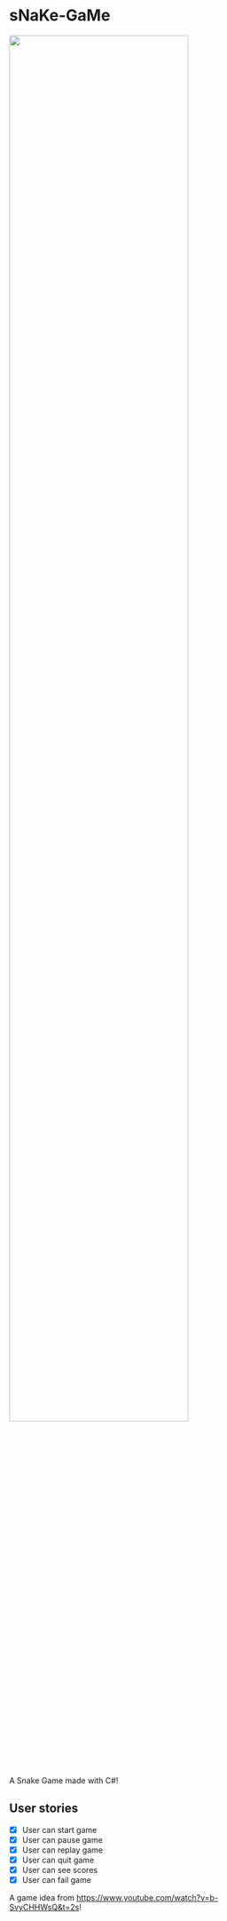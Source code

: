 # sNaKe-GaMe

<img src="https://media.giphy.com/media/3s8YC4N6Uo7mR3sqoM/giphy.gif" width="80%">

A Snake Game made with C#!

## User stories
- [x] User can start game
- [x] User can pause game
- [x] User can replay game
- [x] User can quit game
- [x] User can see scores
- [x] User can fail game

A game idea from https://www.youtube.com/watch?v=b-SvyCHHWsQ&t=2s!
